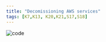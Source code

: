 ```yaml
---
title: "Decomissioning AWS services"
tags: [K7,K13, K20,K21,S17,S18]
---
```




![code](/carbon.png)
